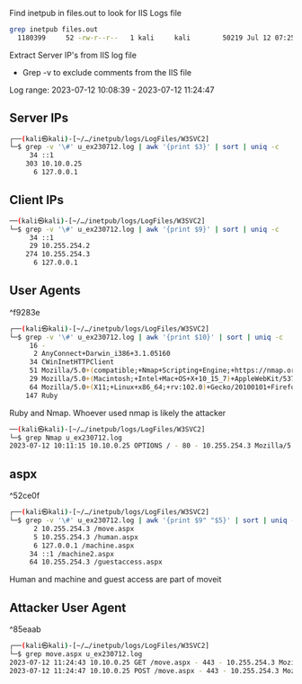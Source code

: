 Find inetpub in files.out to look for IIS Logs file
```bash
grep inetpub files.out                       
  1180399     52 -rw-r--r--   1 kali     kali        50219 Jul 12 07:25 ./auto/C%3A/inetpub/logs/LogFiles/W3SVC2/u_ex230712.log

```

Extract Server IP's from IIS log file
- Grep -v to exclude comments from the IIS file

Log range: 2023-07-12 10:08:39 - 2023-07-12 11:24:47
## Server IPs
```bash
┌──(kali㉿kali)-[~/…/inetpub/logs/LogFiles/W3SVC2]
└─$ grep -v '\#' u_ex230712.log | awk '{print $3}' | sort | uniq -c
     34 ::1
    303 10.10.0.25
      6 127.0.0.1
```

## Client IPs
```bash
──(kali㉿kali)-[~/…/inetpub/logs/LogFiles/W3SVC2]
└─$ grep -v '\#' u_ex230712.log | awk '{print $9}' | sort | uniq -c 
     34 ::1
     29 10.255.254.2
    274 10.255.254.3
      6 127.0.0.1
```

## User Agents

^f9283e

```bash
┌──(kali㉿kali)-[~/…/inetpub/logs/LogFiles/W3SVC2]
└─$ grep -v '\#' u_ex230712.log | awk '{print $10}' | sort | uniq -c
     16 -
      2 AnyConnect+Darwin_i386+3.1.05160
     34 CWinInetHTTPClient
     51 Mozilla/5.0+(compatible;+Nmap+Scripting+Engine;+https://nmap.org/book/nse.html)
     29 Mozilla/5.0+(Macintosh;+Intel+Mac+OS+X+10_15_7)+AppleWebKit/537.36+(KHTML,+like+Gecko)+Chrome/114.0.0.0+Safari/537.36
     64 Mozilla/5.0+(X11;+Linux+x86_64;+rv:102.0)+Gecko/20100101+Firefox/102.0
    147 Ruby
```

Ruby and Nmap. Whoever used nmap is likely the attacker

```bash
──(kali㉿kali)-[~/…/inetpub/logs/LogFiles/W3SVC2]
└─$ grep Nmap u_ex230712.log                                       
2023-07-12 10:11:15 10.10.0.25 OPTIONS / - 80 - 10.255.254.3 Mozilla/5.0+(compatible;+Nmap+Scripting+Engine;+https://nmap.org/book/nse.html) - 200 0 0 101
```

## aspx

^52ce0f

```bash
┌──(kali㉿kali)-[~/…/inetpub/logs/LogFiles/W3SVC2]
└─$ grep -v '\#' u_ex230712.log | awk '{print $9" "$5}' | sort | uniq -c | grep aspx | sort -n
      2 10.255.254.3 /move.aspx
      5 10.255.254.3 /human.aspx
      6 127.0.0.1 /machine.aspx
     34 ::1 /machine2.aspx
     64 10.255.254.3 /guestaccess.aspx
```

Human and machine and guest access are part of moveit

## Attacker User Agent

^85eaab

```bash
┌──(kali㉿kali)-[~/…/inetpub/logs/LogFiles/W3SVC2]
└─$ grep move.aspx u_ex230712.log 
2023-07-12 11:24:43 10.10.0.25 GET /move.aspx - 443 - 10.255.254.3 Mozilla/5.0+(X11;+Linux+x86_64;+rv:102.0)+Gecko/20100101+Firefox/102.0 - 200 0 0 1179
2023-07-12 11:24:47 10.10.0.25 POST /move.aspx - 443 - 10.255.254.3 Mozilla/5.0+(X11;+Linux+x86_64;+rv:102.0)+Gecko/20100101+Firefox/102.0 https://moveit.htb/move.aspx 200 0 0 159
```


